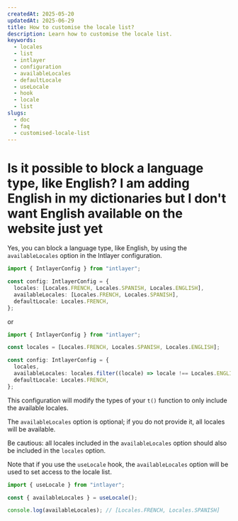 ```yaml
---
createdAt: 2025-05-20
updatedAt: 2025-06-29
title: How to customise the locale list?
description: Learn how to customise the locale list.
keywords:
  - locales
  - list
  - intlayer
  - configuration
  - availableLocales
  - defaultLocale
  - useLocale
  - hook
  - locale
  - list
slugs:
  - doc
  - faq
  - customised-locale-list
---
```


# Is it possible to block a language type, like English? I am adding English in my dictionaries but I don't want English available on the website just yet

Yes, you can block a language type, like English, by using the `availableLocales` option in the Intlayer configuration.

```ts
import { IntlayerConfig } from "intlayer";

const config: IntlayerConfig = {
  locales: [Locales.FRENCH, Locales.SPANISH, Locales.ENGLISH],
  availableLocales: [Locales.FRENCH, Locales.SPANISH],
  defaultLocale: Locales.FRENCH,
};
```

or

```ts
import { IntlayerConfig } from "intlayer";

const locales = [Locales.FRENCH, Locales.SPANISH, Locales.ENGLISH];

const config: IntlayerConfig = {
  locales,
  availableLocales: locales.filter((locale) => locale !== Locales.ENGLISH),
  defaultLocale: Locales.FRENCH,
};
```

This configuration will modify the types of your `t()` function to only include the available locales.

The `availableLocales` option is optional; if you do not provide it, all locales will be available.

Be cautious: all locales included in the `availableLocales` option should also be included in the `locales` option.

Note that if you use the `useLocale` hook, the `availableLocales` option will be used to set access to the locale list.

```ts
import { useLocale } from "intlayer";

const { availableLocales } = useLocale();

console.log(availableLocales); // [Locales.FRENCH, Locales.SPANISH]
```

